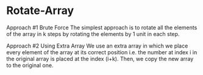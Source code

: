# Rotate-Array

Approach #1 Brute Force
The simplest approach is to rotate all the elements of the array in k steps by rotating the elements by 1 unit in each step.

Approach #2 Using Extra Array
We use an extra array in which we place every element of the array at its correct position i.e. the number at index i in the original array is placed at the index (i+k). Then, we copy the new array to the original one.
